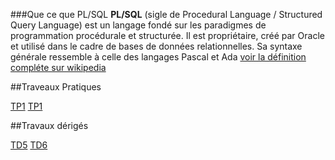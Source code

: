 ###Que ce que PL/SQL
**PL/SQL** (sigle de Procedural Language / Structured Query Language) est un langage fondé sur les paradigmes de programmation procédurale et structurée. Il est propriétaire, créé par Oracle et utilisé dans le cadre de bases de données relationnelles. Sa syntaxe générale ressemble à celle des langages Pascal et Ada [voir la définition compléte sur wikipedia](https://fr.wikipedia.org/wiki/PL/SQL "voir la définition compléte")


##Traveaux Pratiques 
 
 [TP1](https://github.com/aminelch/learnSQL/tree/master/TP1)
 [TP1](https://github.com/aminelch/learnSQL/tree/master/TP2)

##Travaux dérigés 

 [TD5](https://github.com/aminelch/learnPLSQL/tree/master/TD5)
 [TD6](https://github.com/aminelch/learnPLSQL/tree/master/TD6)


